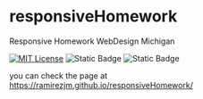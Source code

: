 # responsiveHomework
Responsive Homework WebDesign Michigan

[![MIT License](https://img.shields.io/badge/License-MIT-green.svg)](https://choosealicense.com/licenses/mit/)
![Static Badge](https://img.shields.io/badge/HTML5-%23f06529)
![Static Badge](https://img.shields.io/badge/CSS3-%232965f1)

you can check the page at https://ramirezjm.github.io/responsiveHomework/
